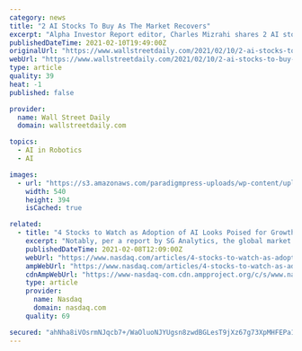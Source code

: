 ```yaml
---
category: news
title: "2 AI Stocks To Buy As The Market Recovers"
excerpt: "Alpha Investor Report editor, Charles Mizrahi shares 2 AI stocks that will continue to outperform in 2021. “Keep in mind, we’re only in the early innings. The best is yet to come.”"
publishedDateTime: 2021-02-10T19:49:00Z
originalUrl: "https://www.wallstreetdaily.com/2021/02/10/2-ai-stocks-to-buy-as-the-market-recovers/"
webUrl: "https://www.wallstreetdaily.com/2021/02/10/2-ai-stocks-to-buy-as-the-market-recovers/"
type: article
quality: 39
heat: -1
published: false

provider:
  name: Wall Street Daily
  domain: wallstreetdaily.com

topics:
  - AI in Robotics
  - AI

images:
  - url: "https://s3.amazonaws.com/paradigmpress-uploads/wp-content/uploads/2021/02/NVdieo-Price-Chart.png"
    width: 540
    height: 394
    isCached: true

related:
  - title: "4 Stocks to Watch as Adoption of AI Looks Poised for Growth"
    excerpt: "Notably, per a report by SG Analytics, the global market size of AI is estimated to witness a CAGR of 42.2% between 2020 and 2027. The report mentioned that certain trends will be important to look forward to in 2021."
    publishedDateTime: 2021-02-08T12:09:00Z
    webUrl: "https://www.nasdaq.com/articles/4-stocks-to-watch-as-adoption-of-ai-looks-poised-for-growth-2021-02-08"
    ampWebUrl: "https://www.nasdaq.com/articles/4-stocks-to-watch-as-adoption-of-ai-looks-poised-for-growth-2021-02-08?amp"
    cdnAmpWebUrl: "https://www-nasdaq-com.cdn.ampproject.org/c/s/www.nasdaq.com/articles/4-stocks-to-watch-as-adoption-of-ai-looks-poised-for-growth-2021-02-08?amp"
    type: article
    provider:
      name: Nasdaq
      domain: nasdaq.com
    quality: 69

secured: "ahNha8iVOsrmNJqcb7+/WaOluoNJYUgsn8zwdBGLesT9jXz67g73XpMHFEPa1mg91gH+T7E00b/EjOqnkTylcYYTtAKESGqRulG5yCV/6snTFTCTv5vzgt3Y2Yx+jFSLxR2HD6UAjTh66QLCOoyth70eN4jalq5QkBcGcfomhJSdmkZpqhPYlm2Aoazs7f01U9iY4A2odxiI95G/2kikZ7QZN8ZvYvcF8YPcvhvM0uJsp5BZgUNaqOaanX5V3NiGGRqSAfmM/D3h8kOBIvsWefAuh5xyd5/ehfsVsdYoxxoV9aDhbYmels6hqrFLdeeJbikQzbmoodUFklrXQPMURCMfGdQviND6VmmUlvmwado=;0PPl9BtS7CW6eT/yd3GioQ=="
---
```


